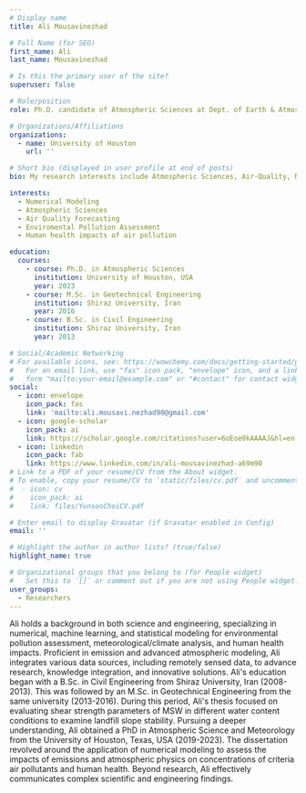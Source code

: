 ```yaml
---
# Display name
title: Ali Mousavinezhad

# Full Name (for SEO)
first_name: Ali
last_name: Mousavinezhad

# Is this the primary user of the site?
superuser: false

# Role/position
role: Ph.D. candidate of Atmospheric Sciences at Dept. of Earth & Atmospheric Sciences

# Organizations/Affiliations
organizations:
  - name: University of Houston
    url: ''

# Short bio (displayed in user profile at end of posts)
bio: My research interests include Atmospheric Sciences, Air-Quality, Numerical Modeling.

interests:
  - Numerical Modeling
  - Atmospheric Sciences
  - Air Quality Forecasting
  - Enviromental Pollution Assessment
  - Human health impacts of air pollution

education:
  courses:
    - course: Ph.D. in Atmospheric Sciences
      institution: University of Houston, USA
      year: 2023
    - course: M.Sc. in Geotechnical Engineering
      institution: Shiraz University, Iran
      year: 2016
    - course: B.Sc. in Civil Engineering
      institution: Shiraz University, Iran
      year: 2013

# Social/Academic Networking
# For available icons, see: https://wowchemy.com/docs/getting-started/page-builder/#icons
#   For an email link, use "fas" icon pack, "envelope" icon, and a link in the
#   form "mailto:your-email@example.com" or "#contact" for contact widget.
social:
  - icon: envelope
    icon_pack: fas
    link: 'mailto:ali.mousavi.nezhad90@gmail.com'
  - icon: google-scholar
    icon_pack: ai
    link: https://scholar.google.com/citations?user=6oEoe0kAAAAJ&hl=en
  - icon: linkedin
    icon_pack: fab
    link: https://www.linkedin.com/in/ali-mousavinezhad-a69m90
# Link to a PDF of your resume/CV from the About widget.
# To enable, copy your resume/CV to `static/files/cv.pdf` and uncomment the lines below.
#  - icon: cv
#    icon_pack: ai
#    link: files/YunsooChoiCV.pdf

# Enter email to display Gravatar (if Gravatar enabled in Config)
email: ''

# Highlight the author in author lists? (true/false)
highlight_name: true

# Organizational groups that you belong to (for People widget)
#   Set this to `[]` or comment out if you are not using People widget.
user_groups:
  - Researchers 
---
```

Ali holds a background in both science and engineering, specializing in numerical, machine learning, and statistical modeling for environmental pollution assessment, meteorological/climate analysis, and human health impacts. Proficient in emission and advanced atmospheric modeling, Ali integrates various data sources, including remotely sensed data, to advance research, knowledge integration, and innovative solutions. Ali's education began with a B.Sc. in Civil Engineering from Shiraz University, Iran (2008-2013). This was followed by an M.Sc. in Geotechnical Engineering from the same university (2013-2016). During this period, Ali's thesis focused on evaluating shear strength parameters of MSW in different water content conditions to examine landfill slope stability. Pursuing a deeper understanding, Ali obtained a PhD in Atmospheric Science and Meteorology from the University of Houston, Texas, USA (2019-2023). The dissertation revolved around the application of numerical modeling to assess the impacts of emissions and atmospheric physics on concentrations of criteria air pollutants and human health. Beyond research, Ali effectively communicates complex scientific and engineering findings.